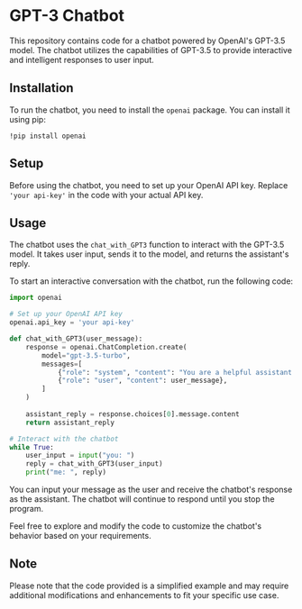 # GPT-3 Chatbot

This repository contains code for a chatbot powered by OpenAI's GPT-3.5 model. The chatbot utilizes the capabilities of GPT-3.5 to provide interactive and intelligent responses to user input.

## Installation

To run the chatbot, you need to install the `openai` package. You can install it using pip:

```
!pip install openai
```

## Setup

Before using the chatbot, you need to set up your OpenAI API key. Replace `'your api-key'` in the code with your actual API key.

## Usage

The chatbot uses the `chat_with_GPT3` function to interact with the GPT-3.5 model. It takes user input, sends it to the model, and returns the assistant's reply.

To start an interactive conversation with the chatbot, run the following code:

```python
import openai

# Set up your OpenAI API key
openai.api_key = 'your api-key'

def chat_with_GPT3(user_message):
    response = openai.ChatCompletion.create(
        model="gpt-3.5-turbo",
        messages=[
            {"role": "system", "content": "You are a helpful assistant."},
            {"role": "user", "content": user_message},
        ]
    )
    
    assistant_reply = response.choices[0].message.content
    return assistant_reply

# Interact with the chatbot
while True:
    user_input = input("you: ")
    reply = chat_with_GPT3(user_input)
    print("me: ", reply)
```

You can input your message as the user and receive the chatbot's response as the assistant. The chatbot will continue to respond until you stop the program.

Feel free to explore and modify the code to customize the chatbot's behavior based on your requirements.

## Note

Please note that the code provided is a simplified example and may require additional modifications and enhancements to fit your specific use case.
